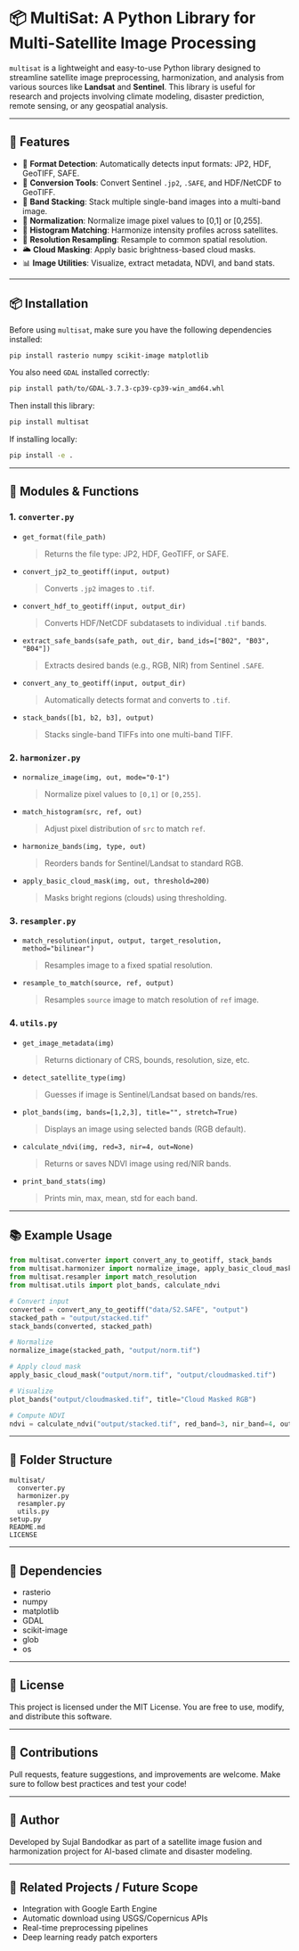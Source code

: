 # 📦 MultiSat: A Python Library for Multi-Satellite Image Processing

`multisat` is a lightweight and easy-to-use Python library designed to streamline satellite image preprocessing, harmonization, and analysis from various sources like **Landsat** and **Sentinel**. This library is useful for research and projects involving climate modeling, disaster prediction, remote sensing, or any geospatial analysis.

---

## 🚀 Features

* 📂 **Format Detection**: Automatically detects input formats: JP2, HDF, GeoTIFF, SAFE.
* 🔁 **Conversion Tools**: Convert Sentinel `.jp2`, `.SAFE`, and HDF/NetCDF to GeoTIFF.
* 🧱 **Band Stacking**: Stack multiple single-band images into a multi-band image.
* 🧽 **Normalization**: Normalize image pixel values to \[0,1] or \[0,255].
* 🎨 **Histogram Matching**: Harmonize intensity profiles across satellites.
* 📐 **Resolution Resampling**: Resample to common spatial resolution.
* 🌥️ **Cloud Masking**: Apply basic brightness-based cloud masks.
* 📊 **Image Utilities**: Visualize, extract metadata, NDVI, and band stats.

---

## 📦 Installation

Before using `multisat`, make sure you have the following dependencies installed:

```bash
pip install rasterio numpy scikit-image matplotlib
```

You also need `GDAL` installed correctly:

```bash
pip install path/to/GDAL‑3.7.3‑cp39‑cp39‑win_amd64.whl
```

Then install this library:

```bash
pip install multisat
```

If installing locally:

```bash
pip install -e .
```

---

## 🧠 Modules & Functions

### 1. `converter.py`

* `get_format(file_path)`

  > Returns the file type: JP2, HDF, GeoTIFF, or SAFE.

* `convert_jp2_to_geotiff(input, output)`

  > Converts `.jp2` images to `.tif`.

* `convert_hdf_to_geotiff(input, output_dir)`

  > Converts HDF/NetCDF subdatasets to individual `.tif` bands.

* `extract_safe_bands(safe_path, out_dir, band_ids=["B02", "B03", "B04"])`

  > Extracts desired bands (e.g., RGB, NIR) from Sentinel `.SAFE`.

* `convert_any_to_geotiff(input, output_dir)`

  > Automatically detects format and converts to `.tif`.

* `stack_bands([b1, b2, b3], output)`

  > Stacks single-band TIFFs into one multi-band TIFF.

### 2. `harmonizer.py`

* `normalize_image(img, out, mode="0-1")`

  > Normalize pixel values to `[0,1]` or `[0,255]`.

* `match_histogram(src, ref, out)`

  > Adjust pixel distribution of `src` to match `ref`.

* `harmonize_bands(img, type, out)`

  > Reorders bands for Sentinel/Landsat to standard RGB.

* `apply_basic_cloud_mask(img, out, threshold=200)`

  > Masks bright regions (clouds) using thresholding.

### 3. `resampler.py`

* `match_resolution(input, output, target_resolution, method="bilinear")`

  > Resamples image to a fixed spatial resolution.

* `resample_to_match(source, ref, output)`

  > Resamples `source` image to match resolution of `ref` image.

### 4. `utils.py`

* `get_image_metadata(img)`

  > Returns dictionary of CRS, bounds, resolution, size, etc.

* `detect_satellite_type(img)`

  > Guesses if image is Sentinel/Landsat based on bands/res.

* `plot_bands(img, bands=[1,2,3], title="", stretch=True)`

  > Displays an image using selected bands (RGB default).

* `calculate_ndvi(img, red=3, nir=4, out=None)`

  > Returns or saves NDVI image using red/NIR bands.

* `print_band_stats(img)`

  > Prints min, max, mean, std for each band.

---

## 📚 Example Usage

```python
from multisat.converter import convert_any_to_geotiff, stack_bands
from multisat.harmonizer import normalize_image, apply_basic_cloud_mask
from multisat.resampler import match_resolution
from multisat.utils import plot_bands, calculate_ndvi

# Convert input
converted = convert_any_to_geotiff("data/S2.SAFE", "output")
stacked_path = "output/stacked.tif"
stack_bands(converted, stacked_path)

# Normalize
normalize_image(stacked_path, "output/norm.tif")

# Apply cloud mask
apply_basic_cloud_mask("output/norm.tif", "output/cloudmasked.tif")

# Visualize
plot_bands("output/cloudmasked.tif", title="Cloud Masked RGB")

# Compute NDVI
ndvi = calculate_ndvi("output/stacked.tif", red_band=3, nir_band=4, output_path="output/ndvi.tif")
```

---

## 📁 Folder Structure

```
multisat/
  converter.py
  harmonizer.py
  resampler.py
  utils.py
setup.py
README.md
LICENSE
```

---

## 🧱 Dependencies

* rasterio
* numpy
* matplotlib
* GDAL
* scikit-image
* glob
* os

---

## 📜 License

This project is licensed under the MIT License. You are free to use, modify, and distribute this software.

---

## 🤝 Contributions

Pull requests, feature suggestions, and improvements are welcome. Make sure to follow best practices and test your code!

---

## 👤 Author

Developed by Sujal Bandodkar as part of a satellite image fusion and harmonization project for AI-based climate and disaster modeling.

---

## 🔗 Related Projects / Future Scope

* Integration with Google Earth Engine
* Automatic download using USGS/Copernicus APIs
* Real-time preprocessing pipelines
* Deep learning ready patch exporters
